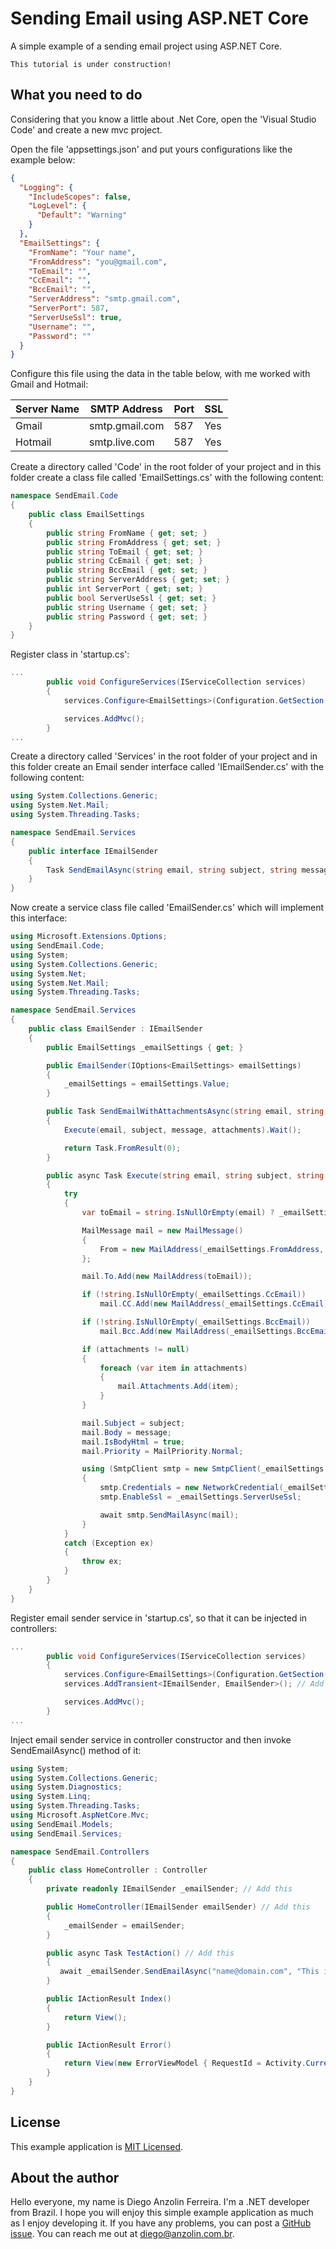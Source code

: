 # Sending Email using ASP.NET Core
A simple example of a sending email project using ASP.NET Core.

```
This tutorial is under construction!
```


What you need to do
-------------------

Considering that you know a little about .Net Core, open the 'Visual Studio Code' and create a new mvc project.

Open the file 'appsettings.json' and put yours configurations like the example below:

```json
{
  "Logging": {
    "IncludeScopes": false,
    "LogLevel": {
      "Default": "Warning"
    }
  },
  "EmailSettings": {
    "FromName": "Your name",
    "FromAddress": "you@gmail.com",
    "ToEmail": "",
    "CcEmail": "",
    "BccEmail": "",
    "ServerAddress": "smtp.gmail.com",
    "ServerPort": 587,
    "ServerUseSsl": true,
    "Username": "",
    "Password": ""
  }
}
```

Configure this file using the data in the table below, with me worked with Gmail and Hotmail:

| Server Name  | SMTP Address | Port  | SSL |
| ------------- | ------------- | ------------- | ------------- |
| Gmail | smtp.gmail.com | 587 | Yes |
| Hotmail | smtp.live.com | 587 | Yes |


Create a directory called 'Code' in the root folder of your project and in this folder create a class file called 'EmailSettings.cs' with the following content:

```csharp
namespace SendEmail.Code
{
    public class EmailSettings
    {
        public string FromName { get; set; }
        public string FromAddress { get; set; }
        public string ToEmail { get; set; }
        public string CcEmail { get; set; }
        public string BccEmail { get; set; }
        public string ServerAddress { get; set; }
        public int ServerPort { get; set; }
        public bool ServerUseSsl { get; set; }
        public string Username { get; set; }
        public string Password { get; set; }
    }
}
```

Register class in 'startup.cs':

```csharp
...
        public void ConfigureServices(IServiceCollection services)
        {
            services.Configure<EmailSettings>(Configuration.GetSection("EmailSettings")); // Add this

            services.AddMvc();
        }
...
```

Create a directory called 'Services' in the root folder of your project and in this folder create an Email sender interface called 'IEmailSender.cs' with the following content:

```csharp
using System.Collections.Generic;
using System.Net.Mail;
using System.Threading.Tasks;

namespace SendEmail.Services
{
    public interface IEmailSender
    {
        Task SendEmailAsync(string email, string subject, string message, List<Attachment> attachments);
    }
}
```

Now create a service class file called 'EmailSender.cs' which will implement this interface:

```csharp
using Microsoft.Extensions.Options;
using SendEmail.Code;
using System;
using System.Collections.Generic;
using System.Net;
using System.Net.Mail;
using System.Threading.Tasks;

namespace SendEmail.Services
{
    public class EmailSender : IEmailSender
    {
        public EmailSettings _emailSettings { get; }

        public EmailSender(IOptions<EmailSettings> emailSettings)
        {
            _emailSettings = emailSettings.Value;
        }

        public Task SendEmailWithAttachmentsAsync(string email, string subject, string message, List<Attachment> attachments)
        {
            Execute(email, subject, message, attachments).Wait();

            return Task.FromResult(0);
        }

        public async Task Execute(string email, string subject, string message, List<Attachment> attachments)
        {
            try
            {
                var toEmail = string.IsNullOrEmpty(email) ? _emailSettings.ToEmail : email;

                MailMessage mail = new MailMessage()
                {
                    From = new MailAddress(_emailSettings.FromAddress, _emailSettings.FromName)
                };

                mail.To.Add(new MailAddress(toEmail));

                if (!string.IsNullOrEmpty(_emailSettings.CcEmail))
                    mail.CC.Add(new MailAddress(_emailSettings.CcEmail));

                if (!string.IsNullOrEmpty(_emailSettings.BccEmail))
                    mail.Bcc.Add(new MailAddress(_emailSettings.BccEmail));

                if (attachments != null)
                {
                    foreach (var item in attachments)
                    {
                        mail.Attachments.Add(item);
                    }
                }

                mail.Subject = subject;
                mail.Body = message;
                mail.IsBodyHtml = true;
                mail.Priority = MailPriority.Normal;

                using (SmtpClient smtp = new SmtpClient(_emailSettings.ServerAddress, _emailSettings.ServerPort))
                {
                    smtp.Credentials = new NetworkCredential(_emailSettings.Username, _emailSettings.Password);
                    smtp.EnableSsl = _emailSettings.ServerUseSsl;

                    await smtp.SendMailAsync(mail);
                }
            }
            catch (Exception ex)
            {
                throw ex;
            }
        }
    }
}
```

Register email sender service in 'startup.cs', so that it can be injected in controllers:

```csharp
...
        public void ConfigureServices(IServiceCollection services)
        {
            services.Configure<EmailSettings>(Configuration.GetSection("EmailSettings"));
            services.AddTransient<IEmailSender, EmailSender>(); // Add this

            services.AddMvc();
        }
...
```

Inject email sender service in controller constructor and then invoke SendEmailAsync() method of it:

```csharp
using System;
using System.Collections.Generic;
using System.Diagnostics;
using System.Linq;
using System.Threading.Tasks;
using Microsoft.AspNetCore.Mvc;
using SendEmail.Models;
using SendEmail.Services;

namespace SendEmail.Controllers
{
    public class HomeController : Controller
    {
        private readonly IEmailSender _emailSender; // Add this

        public HomeController(IEmailSender emailSender) // Add this
        {
            _emailSender = emailSender;
        }

        public async Task TestAction() // Add this
        {
           await _emailSender.SendEmailAsync("name@domain.com", "This is a test", $"Enter email body here");
        }

        public IActionResult Index()
        {
            return View();
        }

        public IActionResult Error()
        {
            return View(new ErrorViewModel { RequestId = Activity.Current?.Id ?? HttpContext.TraceIdentifier });
        }
    }
}

```


License
-------

This example application is [MIT Licensed](https://github.com/anzolin/AspNetCoreSendEmail/blob/master/LICENSE).


About the author
----------------

Hello everyone, my name is Diego Anzolin Ferreira. I'm a .NET developer from Brazil. I hope you will enjoy this simple example application as much as I enjoy developing it. If you have any problems, you can post a [GitHub issue](https://github.com/anzolin/AspNetCoreSendEmail/issues). You can reach me out at diego@anzolin.com.br.
